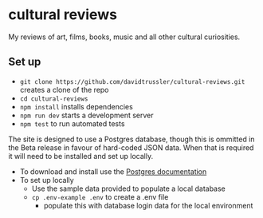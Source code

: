 # cultural reviews

My reviews of art, films, books, music and all other cultural curiosities. 

## Set up

- `git clone https://github.com/davidtrussler/cultural-reviews.git` creates a clone of the repo
- `cd cultural-reviews`
- `npm install` installs dependencies
- `npm run dev` starts a development server
- `npm test` to run automated tests

The site is designed to use a Postgres database, though this is ommitted in the Beta release in favour of hard-coded JSON data. When that is required it will need to be installed and set up locally.
- To download and install use the [Postgres documentation](https://www.postgresql.org/download/)
- To set up locally
  - Use the sample data provided to populate a local database
  - `cp .env-example .env` to create a .env file
    - populate this with database login data for the local environment
